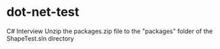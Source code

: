 # dot-net-test
C# Interview
Unzip the packages.zip file to the "packages" folder of the ShapeTest.sln directory

